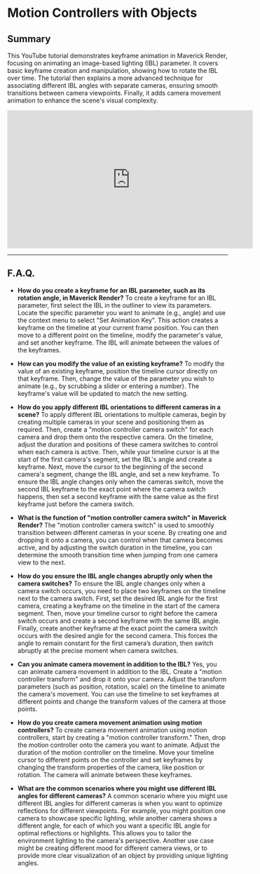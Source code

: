 # Motion Controllers with Objects

## Summary

This YouTube tutorial demonstrates keyframe animation in Maverick Render, focusing on animating an image-based lighting (IBL) parameter. It covers basic keyframe creation and manipulation, showing how to rotate the IBL over time. The tutorial then explains a more advanced technique for associating different IBL angles with separate cameras, ensuring smooth transitions between camera viewpoints. Finally, it adds camera movement animation to enhance the scene's visual complexity.

<iframe width="560" height="315" src="https://www.youtube.com/embed/e1fDpu82A28?si=KaqdyAPiXsJkPoav" title="YouTube video player" frameborder="0" allow="accelerometer; autoplay; clipboard-write; encrypted-media; gyroscope; picture-in-picture; web-share" referrerpolicy="strict-origin-when-cross-origin" allowfullscreen></iframe>

---

## F.A.Q.

- **How do you create a keyframe for an IBL parameter, such as its rotation angle, in Maverick Render?**
To create a keyframe for an IBL parameter, first select the IBL in the outliner to view its parameters. Locate the specific parameter you want to animate (e.g., angle) and use the context menu to select "Set Animation Key". This action creates a keyframe on the timeline at your current frame position. You can then move to a different point on the timeline, modify the parameter's value, and set another keyframe. The IBL will animate between the values of the keyframes.

- **How can you modify the value of an existing keyframe?**
To modify the value of an existing keyframe, position the timeline cursor directly on that keyframe. Then, change the value of the parameter you wish to animate (e.g., by scrubbing a slider or entering a number). The keyframe's value will be updated to match the new setting.

- **How do you apply different IBL orientations to different cameras in a scene?**
To apply different IBL orientations to multiple cameras, begin by creating multiple cameras in your scene and positioning them as required. Then, create a "motion controller camera switch" for each camera and drop them onto the respective camera. On the timeline, adjust the duration and positions of these camera switches to control when each camera is active. Then, while your timeline cursor is at the start of the first camera's segment, set the IBL's angle and create a keyframe. Next, move the cursor to the beginning of the second camera's segment, change the IBL angle, and set a new keyframe. To ensure the IBL angle changes only when the cameras switch, move the second IBL keyframe to the exact point where the camera switch happens, then set a second keyframe with the same value as the first keyframe just before the camera switch.

- **What is the function of "motion controller camera switch" in Maverick Render?**
The "motion controller camera switch" is used to smoothly transition between different cameras in your scene. By creating one and dropping it onto a camera, you can control when that camera becomes active, and by adjusting the switch duration in the timeline, you can determine the smooth transition time when jumping from one camera view to the next.

- **How do you ensure the IBL angle changes abruptly only when the camera switches?**
To ensure the IBL angle changes only when a camera switch occurs, you need to place two keyframes on the timeline next to the camera switch. First, set the desired IBL angle for the first camera, creating a keyframe on the timeline in the start of the camera segment. Then, move your timeline cursor to right before the camera switch occurs and create a second keyframe with the same IBL angle. Finally, create another keyframe at the exact point the camera switch occurs with the desired angle for the second camera. This forces the angle to remain constant for the first camera’s duration, then switch abruptly at the precise moment when camera switches.

- **Can you animate camera movement in addition to the IBL?**
Yes, you can animate camera movement in addition to the IBL. Create a "motion controller transform" and drop it onto your camera. Adjust the transform parameters (such as position, rotation, scale) on the timeline to animate the camera's movement. You can use the timeline to set keyframes at different points and change the transform values of the camera at those points.

- **How do you create camera movement animation using motion controllers?**
To create camera movement animation using motion controllers, start by creating a "motion controller transform." Then, drop the motion controller onto the camera you want to animate. Adjust the duration of the motion controller on the timeline. Move your timeline cursor to different points on the controller and set keyframes by changing the transform properties of the camera, like position or rotation. The camera will animate between these keyframes.

- **What are the common scenarios where you might use different IBL angles for different cameras?**
A common scenario where you might use different IBL angles for different cameras is when you want to optimize reflections for different viewpoints. For example, you might position one camera to showcase specific lighting, while another camera shows a different angle, for each of which you want a specific IBL angle for optimal reflections or highlights. This allows you to tailor the environment lighting to the camera's perspective. Another use case might be creating different mood for different camera views, or to provide more clear visualization of an object by providing unique lighting angles.
